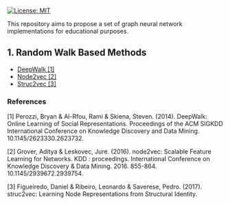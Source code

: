 [![License: MIT](https://img.shields.io/badge/License-MIT-yellow.svg)](https://opensource.org/licenses/MIT)

This repository aims to propose a set of graph neural network implementations for educational purposes.

## 1. Random Walk Based Methods

- [DeepWalk [1]](https://github.com/paulosantosneto/GNNs/tree/main/embeddings/deepwalk)
- [Node2vec [2]](https://github.com/paulosantosneto/GNNs/tree/main/embeddings/node2vec)
- [Struc2vec [3]](https://github.com/paulosantosneto/GNNs/tree/main/embeddings/struc2vec)

### References

[1] Perozzi, Bryan & Al-Rfou, Rami & Skiena, Steven. (2014). DeepWalk: Online Learning of Social Representations. Proceedings of the ACM SIGKDD International Conference on Knowledge Discovery and Data Mining. 10.1145/2623330.2623732. 

[2] Grover, Aditya & Leskovec, Jure. (2016). node2vec: Scalable Feature Learning for Networks. KDD : proceedings. International Conference on Knowledge Discovery & Data Mining. 2016. 855-864. 10.1145/2939672.2939754.

[3] Figueiredo, Daniel & Ribeiro, Leonardo & Saverese, Pedro. (2017). struc2vec: Learning Node Representations from Structural Identity. 


